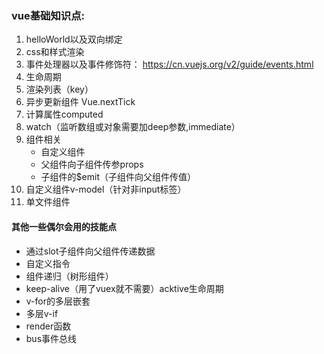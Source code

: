 ### vue基础知识点: 
1. helloWorld以及双向绑定
2. css和样式渲染
3. 事件处理器以及事件修饰符： https://cn.vuejs.org/v2/guide/events.html
4. 生命周期
5. 渲染列表（key）
6. 异步更新组件 Vue.nextTick
7. 计算属性computed
8. watch（监听数组或对象需要加deep参数,immediate）
9. 组件相关
    * 自定义组件
    * 父组件向子组件传参props
    * 子组件的$emit（子组件向父组件传值）
10. 自定义组件v-model（针对非input标签）
11. 单文件组件


#### 其他一些偶尔会用的技能点
* 通过slot子组件向父组件传递数据
* 自定义指令
* 组件递归（树形组件）
* keep-alive（用了vuex就不需要）acktive生命周期
* v-for的多层嵌套
* 多层v-if
* render函数
* bus事件总线